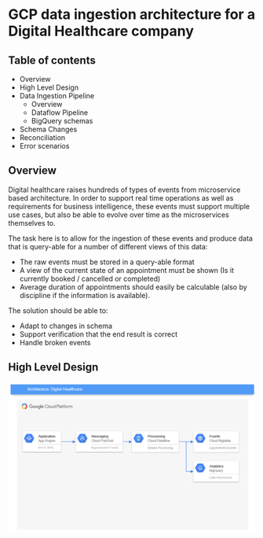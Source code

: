 # GCP data ingestion architecture for a Digital Healthcare company

## Table of contents
- Overview
- High Level Design		
- Data Ingestion Pipeline			
  - Overview
  - Dataflow Pipeline
  - BigQuery schemas
- Schema Changes
- Reconciliation		
- Error scenarios	

## Overview 
Digital healthcare raises hundreds of types of events from microservice based architecture. In order to support real time operations as well as requirements for business intelligence, these events must support multiple use cases, but also be able to evolve over time as the microservices themselves to.

The task here is to allow for the ingestion of these events and produce data that is query-able for a number of different views of this data:
- The raw events must be stored in a query-able format
- A view of the current state of an appointment must be shown (Is it currently booked / cancelled or completed) 
- Average duration of appointments should easily be calculable (also by discipline if the information is available).

The solution should be able to:
- Adapt to changes in schema
- Support verification that the end result is correct
- Handle broken events

## High Level Design
![HLD](images/digitalhealth.png)
